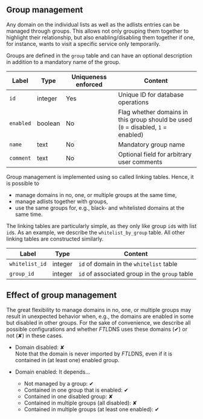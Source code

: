 ## Group management
Any domain on the individual lists as well as the adlists entries can be managed through groups. This allows not only grouping them together to highlight their relationship, but also enabling/disabling them together if one, for instance, wants to visit a specific service only temporarily.

Groups are defined in the `group` table and can have an optional description in addition to a mandatory name of the group.

Label | Type | Uniqueness enforced | Content
----- | ---- | ------------------- | --------
`id` | integer | Yes | Unique ID for database operations
`enabled` | boolean | No | Flag whether domains in this group should be used<br>(`0` = disabled, `1` = enabled)
`name` | text | No | Mandatory group name
`comment` | text | No | Optional field for arbitrary user comments

Group management is implemented using so called linking tables. Hence, it is possible to
- manage domains in no, one, or multiple groups at the same time,
- manage adlists together with groups,
- use the same groups for, e.g., black- and whitelisted domains at the same time.

The linking tables are particularly simple, as they only like group `id`s with list `id`s. As an example, we describe the `whitelist_by_group` table. All other linking tables are constructed similarly.

Label | Type | Content
----- | ---- | -------
`whitelist_id` | integer | `id` of domain in the `whitelist` table
`group_id` | integer | `id` of associated group in the `group` table

## Effect of group management
The great flexibility to manage domains in no, one, or multiple groups may result in unexpected behavior when, e.g., the domains are enabled in some but disabled in other groups. For the sake of convenience, we describe all possible configurations and whether *FTL*DNS uses these domains (&#10004;) or not (&#10008;) in these cases.

- Domain disabled: &#10008;<br>Note that the domain is never imported by *FTL*DNS, even if it is contained in (at least one) enabled group.

- Domain enabled: It depends...
    - Not managed by a group: &#10004;
    - Contained in one group that is enabled: &#10004;
    - Contained in one disabled group: &#10008;
    - Contained in multiple groups (all disabled): &#10008;
    - Contained in multiple groups (at least one enabled): &#10004;
